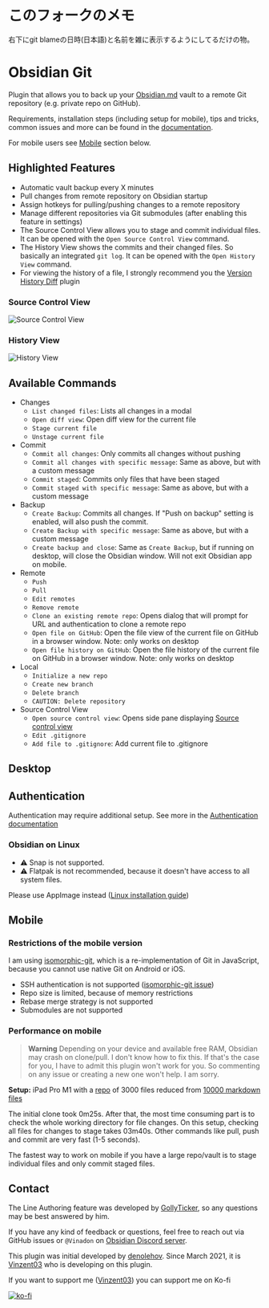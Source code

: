 # このフォークのメモ

右下にgit blameの日時(日本語)と名前を雑に表示するようにしてるだけの物。

# Obsidian Git

Plugin that allows you to back up your [Obsidian.md](https://obsidian.md) vault to a remote Git repository (e.g. private repo on GitHub).

Requirements, installation steps (including setup for mobile), tips and tricks, common issues and more can be found in the [documentation](https://publish.obsidian.md/git-doc).

For mobile users see [Mobile](#mobile) section below.

## Highlighted Features

-   Automatic vault backup every X minutes
-   Pull changes from remote repository on Obsidian startup
-   Assign hotkeys for pulling/pushing changes to a remote repository
-   Manage different repositories via Git submodules (after enabling this feature in settings)
-   The Source Control View allows you to stage and commit individual files. It can be opened with the `Open Source Control View` command.
-   The History View shows the commits and their changed files. So basically an integrated `git log`. It can be opened with the `Open History View` command.
-   For viewing the history of a file, I strongly recommend you the [Version History Diff](obsidian://show-plugin?id=obsidian-version-history-diff) plugin

### Source Control View

![Source Control View](https://raw.githubusercontent.com/denolehov/obsidian-git/master/images/source-view.png)

### History View

![History View](https://raw.githubusercontent.com/denolehov/obsidian-git/master/images/history-view.png)

## Available Commands

-   Changes
    -   `List changed files`: Lists all changes in a modal
    -   `Open diff view`: Open diff view for the current file
    -   `Stage current file`
    -   `Unstage current file`
-   Commit
    -   `Commit all changes`: Only commits all changes without pushing
    -   `Commit all changes with specific message`: Same as above, but with a custom message
    -   `Commit staged`: Commits only files that have been staged
    -   `Commit staged with specific message`: Same as above, but with a custom message
-   Backup
    -   `Create Backup`: Commits all changes. If "Push on backup" setting is enabled, will also push the commit.
    -   `Create Backup with specific message`: Same as above, but with a custom message
    -   `Create backup and close`: Same as `Create Backup`, but if running on desktop, will close the Obsidian window. Will not exit Obsidian app on mobile.
-   Remote
    -   `Push`
    -   `Pull`
    -   `Edit remotes`
    -   `Remove remote`
    -   `Clone an existing remote repo`: Opens dialog that will prompt for URL and authentication to clone a remote repo
    -   `Open file on GitHub`: Open the file view of the current file on GitHub in a browser window. Note: only works on desktop
    -   `Open file history on GitHub`: Open the file history of the current file on GitHub in a browser window. Note: only works on desktop
-   Local
    -   `Initialize a new repo`
    -   `Create new branch`
    -   `Delete branch`
    -   `CAUTION: Delete repository`
-   Source Control View
    -   `Open source control view`: Opens side pane displaying [Source control view](#sidebar-view)
    -   `Edit .gitignore`
    -   `Add file to .gitignore`: Add current file to .gitignore

## Desktop

## Authentication

Authentication may require additional setup. See more in the [Authentication documentation](https://publish.obsidian.md/git-doc/Authentication)

### Obsidian on Linux

-   ⚠ Snap is not supported.
-   ⚠ Flatpak is not recommended, because it doesn't have access to all system files.

Please use AppImage instead ([Linux installation guide](https://publish.obsidian.md/git-doc/Installation#Linux))

## Mobile

### Restrictions of the mobile version

I am using [isomorphic-git](https://isomorphic-git.org/), which is a re-implementation of Git in JavaScript, because you cannot use native Git on Android or iOS.

-   SSH authentication is not supported ([isomorphic-git issue](https://github.com/isomorphic-git/isomorphic-git/issues/231))
-   Repo size is limited, because of memory restrictions
-   Rebase merge strategy is not supported
-   Submodules are not supported

### Performance on mobile

> **Warning**
> Depending on your device and available free RAM, Obsidian may crash on clone/pull. I don't know how to fix this. If that's the case for you, I have to admit this plugin won't work for you. So commenting on any issue or creating a new one won't help. I am sorry.

**Setup:** iPad Pro M1 with a [repo](https://github.com/Vinzent03/obsidian-git-stress-test) of 3000 files reduced from [10000 markdown files](https://github.com/Zettelkasten-Method/10000-markdown-files)

The initial clone took 0m25s. After that, the most time consuming part is to check the whole working directory for file changes. On this setup, checking all files for changes to stage takes 03m40s. Other commands like pull, push and commit are very fast (1-5 seconds).

The fastest way to work on mobile if you have a large repo/vault is to stage individual files and only commit staged files.

## Contact

The Line Authoring feature was developed by [GollyTicker](https://github.com/GollyTicker), so any questions may be best answered by him.

If you have any kind of feedback or questions, feel free to reach out via GitHub issues or `@Vinadon` on [Obsidian Discord server](https://discord.com/invite/veuWUTm).

This plugin was initial developed by [denolehov](https://github.com/denolehov). Since March 2021, it is [Vinzent03](https://github.com/Vinzent03) who is developing on this plugin.

If you want to support me ([Vinzent03](https://github.com/Vinzent03)) you can support me on Ko-fi

[![ko-fi](https://ko-fi.com/img/githubbutton_sm.svg)](https://ko-fi.com/F1F195IQ5)
